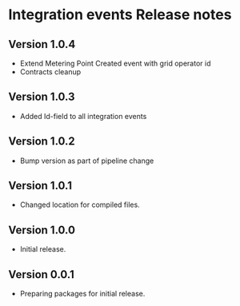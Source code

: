 # Integration events Release notes

## Version 1.0.4

- Extend Metering Point Created event with grid operator id
- Contracts cleanup

## Version 1.0.3

- Added Id-field to all integration events

## Version 1.0.2

- Bump version as part of pipeline change

## Version 1.0.1

- Changed location for compiled files.

## Version 1.0.0

- Initial release.

## Version 0.0.1

- Preparing packages for initial release.
